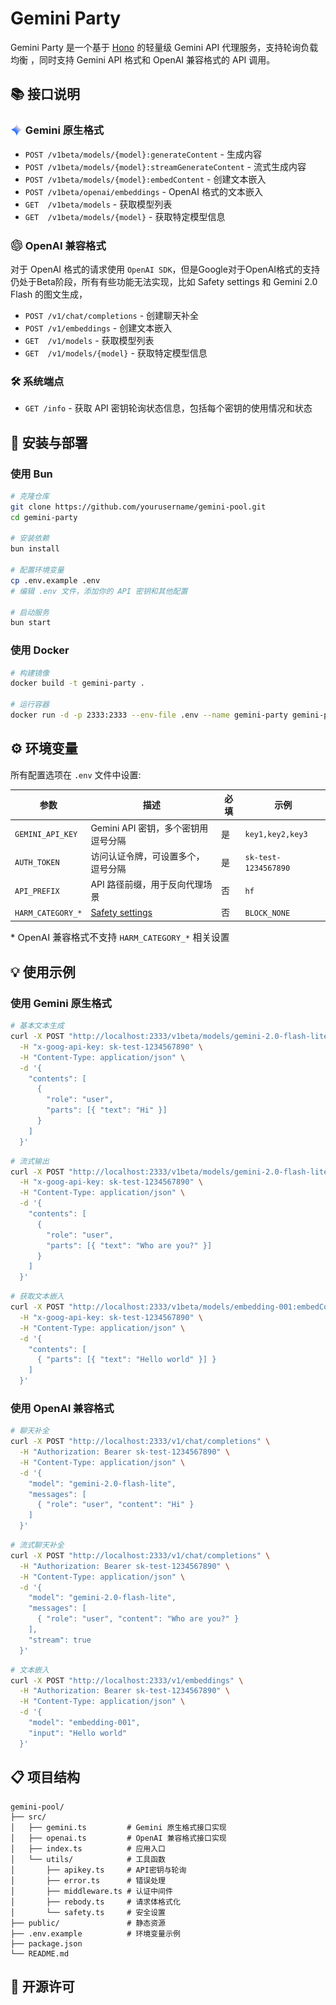 # Gemini Party

Gemini Party 是一个基于 [Hono](https://github.com/honojs/hono) 的轻量级 Gemini API 代理服务，支持轮询负载均衡
，同时支持 Gemini API 格式和 OpenAI 兼容格式的 API 调用。

## 📚 接口说明

### <img src="public/gemini.svg" alt="gemini-icon" width="20" style="transform: translateY(.2rem)"> Gemini 原生格式

- `POST /v1beta/models/{model}:generateContent` - 生成内容
- `POST /v1beta/models/{model}:streamGenerateContent` - 流式生成内容
- `POST /v1beta/models/{model}:embedContent` - 创建文本嵌入
- `POST /v1beta/openai/embeddings` - OpenAI 格式的文本嵌入
- `GET  /v1beta/models` - 获取模型列表
- `GET  /v1beta/models/{model}` - 获取特定模型信息

### <img src="public/openai.svg" alt="openai-icon" width="20" style="transform: translateY(.2rem)"> OpenAI 兼容格式

对于 OpenAI 格式的请求使用 `OpenAI SDK`，但是Google对于OpenAI格式的支持仍处于Beta阶段，所有有些功能无法实现，比如 Safety settings 和 Gemini 2.0 Flash 的图文生成，

- `POST /v1/chat/completions` - 创建聊天补全
- `POST /v1/embeddings` - 创建文本嵌入
- `GET  /v1/models` - 获取模型列表
- `GET  /v1/models/{model}` - 获取特定模型信息

### 🛠️ 系统端点

- `GET /info` - 获取 API 密钥轮询状态信息，包括每个密钥的使用情况和状态

## 🚀 安装与部署

### 使用 Bun

```bash
# 克隆仓库
git clone https://github.com/yourusername/gemini-pool.git
cd gemini-party

# 安装依赖
bun install

# 配置环境变量
cp .env.example .env
# 编辑 .env 文件，添加你的 API 密钥和其他配置

# 启动服务
bun start
```

### 使用 Docker

```bash
# 构建镜像
docker build -t gemini-party .

# 运行容器
docker run -d -p 2333:2333 --env-file .env --name gemini-party gemini-party
```

## ⚙️ 环境变量

所有配置选项在 `.env` 文件中设置:

| 参数              | 描述                                                                     | 必填 | 示例                 |
| ----------------- | ------------------------------------------------------------------------ | ---- | -------------------- |
| `GEMINI_API_KEY`  | Gemini API 密钥，多个密钥用逗号分隔                                      | 是   | `key1,key2,key3`     |
| `AUTH_TOKEN`      | 访问认证令牌，可设置多个，逗号分隔                                       | 是   | `sk-test-1234567890` |
| `API_PREFIX`      | API 路径前缀，用于反向代理场景                                           | 否   | `hf`                 |
| `HARM_CATEGORY_*` | [Safety settings](https://ai.google.dev/gemini-api/docs/safety-settings) | 否   | `BLOCK_NONE`         |

<p style="font-size:.92rem">* OpenAI 兼容格式不支持 <code>HARM_CATEGORY_*</code> 相关设置</p>

## 💡 使用示例

### 使用 Gemini 原生格式

```bash
# 基本文本生成
curl -X POST "http://localhost:2333/v1beta/models/gemini-2.0-flash-lite:generateContent" \
  -H "x-goog-api-key: sk-test-1234567890" \
  -H "Content-Type: application/json" \
  -d '{
    "contents": [
      {
        "role": "user",
        "parts": [{ "text": "Hi" }]
      }
    ]
  }'

```

```bash
# 流式输出
curl -X POST "http://localhost:2333/v1beta/models/gemini-2.0-flash-lite:streamGenerateContent" \
  -H "x-goog-api-key: sk-test-1234567890" \
  -H "Content-Type: application/json" \
  -d '{
    "contents": [
      {
        "role": "user",
        "parts": [{ "text": "Who are you?" }]
      }
    ]
  }'
```

```bash
# 获取文本嵌入
curl -X POST "http://localhost:2333/v1beta/models/embedding-001:embedContent" \
  -H "x-goog-api-key: sk-test-1234567890" \
  -H "Content-Type: application/json" \
  -d '{
    "contents": [
      { "parts": [{ "text": "Hello world" }] }
    ]
  }'
```

### 使用 OpenAI 兼容格式

```bash
# 聊天补全
curl -X POST "http://localhost:2333/v1/chat/completions" \
  -H "Authorization: Bearer sk-test-1234567890" \
  -H "Content-Type: application/json" \
  -d '{
    "model": "gemini-2.0-flash-lite",
    "messages": [
      { "role": "user", "content": "Hi" }
    ]
  }'
```

```bash
# 流式聊天补全
curl -X POST "http://localhost:2333/v1/chat/completions" \
  -H "Authorization: Bearer sk-test-1234567890" \
  -H "Content-Type: application/json" \
  -d '{
    "model": "gemini-2.0-flash-lite",
    "messages": [
      { "role": "user", "content": "Who are you?" }
    ],
    "stream": true
  }'
```

```bash
# 文本嵌入
curl -X POST "http://localhost:2333/v1/embeddings" \
  -H "Authorization: Bearer sk-test-1234567890" \
  -H "Content-Type: application/json" \
  -d '{
    "model": "embedding-001",
    "input": "Hello world"
  }'
```

## 📋 项目结构

```
gemini-pool/
├── src/
│   ├── gemini.ts         # Gemini 原生格式接口实现
│   ├── openai.ts         # OpenAI 兼容格式接口实现
│   ├── index.ts          # 应用入口
│   └── utils/            # 工具函数
│       ├── apikey.ts     # API密钥与轮询
│       ├── error.ts      # 错误处理
│       ├── middleware.ts # 认证中间件
│       ├── rebody.ts     # 请求体格式化
│       └── safety.ts     # 安全设置
├── public/               # 静态资源
├── .env.example          # 环境变量示例
├── package.json
└── README.md
```

## 📄 开源许可

